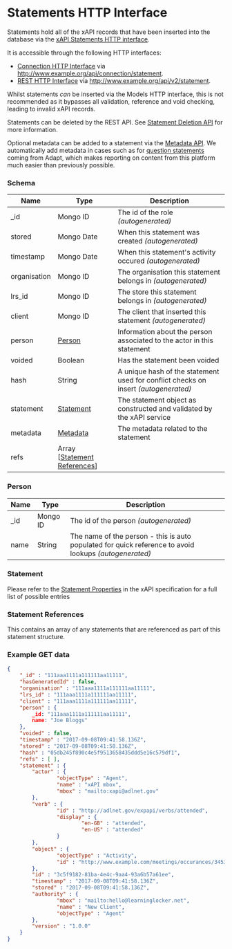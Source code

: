---
---

# Statements HTTP Interface

Statements hold all of the xAPI records that have been inserted into the database via the [xAPI Statements HTTP interface](../http-xapi-statements).

It is accessible through the following HTTP interfaces:

- [Connection HTTP Interface](../http-connection) via http://www.example.org/api/connection/statement.
- [REST HTTP Interface](../http-rest) via http://www.example.org/api/v2/statement.

Whilst statements _can_ be inserted via the Models HTTP interface, this is not recommended as it bypasses all validation, reference and void checking, leading to invalid xAPI records.

Statements can be deleted by the REST API. See [Statement Deletion API](../http-statement-deletion) for more information.

Optional metadata can be added to a statement via the [Metadata API](../http-metadata). 
We automatically add metadata in cases such as for [question statements](../guides-assessment-statements) coming from Adapt, which makes reporting on content from this platform much easier than previously possible.

### Schema

Name | Type | Description
--- | --- | ---
_id | Mongo ID | The id of the role _(autogenerated)_
stored | Mongo Date | When this statement was created _(autogenerated)_
timestamp | Mongo Date | When this statement's activity occured _(autogenerated)_
organisation | Mongo ID | The organisation this statement belongs in _(autogenerated)_
lrs_id | Mongo ID | The store this statement belongs in _(autogenerated)_
client | Mongo ID | The client that inserted this statement _(autogenerated)_
person | [Person](#person) | Information about the person associated to the actor in this statement
voided | Boolean |  Has the statement been voided
hash | String | A unique hash of the statement used for conflict checks on insert _(autogenerated)_
statement | [Statement](#statement) | The statement object as constructed and validated by the xAPI service
metadata | [Metadata](../http-metadata#schema) | The metadata related to the statement
refs | Array  [[Statement References](#statement-references)]

### Person

Name | Type | Description
--- | --- | ---
_id | Mongo ID | The id of the person _(autogenerated)_
name | String | The name of the person - this is auto populated for quick reference to avoid lookups _(autogenerated)_

### Statement

Please refer to the [Statement Properties](https://github.com/adlnet/xAPI-Spec/blob/master/xAPI-Data.md#24-statement-properties) in the xAPI specification for a full list of possible entries 

### Statement References

This contains an array of any statements that are referenced as part of this statement structure.

### Example GET data
```json
{
    "_id" : "111aaa1111a111111aa11111",
    "hasGeneratedId" : false,
    "organisation" : "111aaa1111a111111aa11111",
    "lrs_id" : "111aaa1111a111111aa11111",
    "client" : "111aaa1111a111111aa11111",
    "person" : {
        _id: "111aaa1111a111111aa11111",
        name: "Joe Bloggs"
    },
    "voided" : false,
    "timestamp" : "2017-09-08T09:41:58.136Z",
    "stored" : "2017-09-08T09:41:58.136Z",
    "hash" : "05db245f890c4e5f9513658435ddd5e16c579df1",
    "refs" : [ ],
    "statement" : {
        "actor" : {
                "objectType" : "Agent",
                "name" : "xAPI mbox",
                "mbox" : "mailto:xapi@adlnet.gov"
        },
        "verb" : {
                "id" : "http://adlnet.gov/expapi/verbs/attended",
                "display" : {
                        "en-GB" : "attended",
                        "en-US" : "attended"
                }
        },
        "object" : {
                "objectType" : "Activity",
                "id" : "http://www.example.com/meetings/occurances/34534"
        },
        "id" : "3c5f9182-81ba-4e4c-9aa4-93a6b57a61ee",
        "timestamp" : "2017-09-08T09:41:58.136Z",
        "stored" : "2017-09-08T09:41:58.136Z",
        "authority" : {
                "mbox" : "mailto:hello@learninglocker.net",
                "name" : "New Client",
                "objectType" : "Agent"
        },
        "version" : "1.0.0"
    }
}
```
